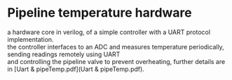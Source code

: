 # Pipeline temperature hardware 
a hardware core in verilog, of a simple controller with a UART protocol implementation.   
the controller interfaces to an ADC and measures temperature periodically, sending readings remotely using UART   
and controlling the pipeline valve to prevent overheating, further details are in [Uart & pipeTemp.pdf](Uart & pipeTemp.pdf).